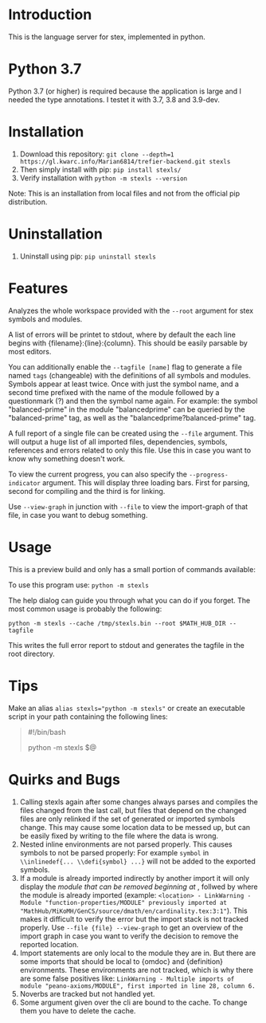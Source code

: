 # Introduction

This is the language server for stex, implemented in python.

# Python 3.7

Python 3.7 (or higher) is required because the application is large and I needed the type annotations.
I testet it with 3.7, 3.8 and 3.9-dev.

# Installation

1. Download this repository: `git clone --depth=1 https://gl.kwarc.info/Marian6814/trefier-backend.git stexls`
2. Then simply install with pip: `pip install stexls/`
3. Verify installation with `python -m stexls --version`

Note: This is an installation from local files and not from the official pip distribution.

# Uninstallation

1. Uninstall using pip: `pip uninstall stexls`

# Features

Analyzes the whole workspace provided with the `--root` argument for stex symbols and
modules.


A list of errors will be printet to stdout, where by default the each line begins with
{filename}:{line}:{column}. This should be easily parsable by most editors.


You can additionally enable the `--tagfile [name]` flag to generate a file named `tags` (changeable)
with the definitions of all symbols and modules.
Symbols appear at least twice. Once with just the symbol name, and a second time prefixed with
the name of the module followed by a questionmark (?) and then the symbol name again.
For example: the symbol "balanced-prime" in the module "balancedprime" can be queried by
the "balanced-prime" tag, as well as the "balancedprime?balanced-prime" tag.


A full report of a single file can be created using the `--file` argument.
This will output a huge list of all imported files, dependencies, symbols, references and
errors related to only this file.
Use this in case you want to know why something doesn't work.

To view the current progress, you can also specify the `--progress-indicator` argument.
This will display three loading bars. First for parsing, second for compiling and the
third is for linking.

Use `--view-graph` in junction with `--file` to view the import-graph of that file,
in case you want to debug something.

# Usage

This is a preview build and only has a small portion of commands available:

To use this program use: `python -m stexls`


The help dialog can guide you through what you can do if you forget.
The most common usage is probably the following:


`python -m stexls --cache /tmp/stexls.bin --root $MATH_HUB_DIR --tagfile`


This writes the full error report to stdout and generates the tagfile
in the root directory.

# Tips

Make an alias `alias stexls="python -m stexls"` or create an
executable script in your path containing the following lines:

> #!/bin/bash
>
> python -m stexls $@

# Quirks and Bugs

1. Calling stexls again after some changes always parses and compiles the files changed from the last call, but files that depend on the changed files
are only relinked if the set of generated or imported symbols change. This may cause some location data to be messed up, but can be easily fixed by
writing to the file where the data is wrong.
2. Nested inline environments are not parsed properly. This causes symbols to not be parsed properly: For example `symbol` in `\\inlinedef{... \\defi{symbol} ...}` will not be added to the exported symbols.
3. If a module is already imported indirectly by another import it will only display the *module that can be removed beginning at <location>*, follwed by
where the module is already imported (example: `<location> - LinkWarning - Module "function-properties/MODULE" previously imported at "MathHub/MiKoMH/GenCS/source/dmath/en/cardinality.tex:3:1"`). This makes it difficult to verify the error but the import stack is not tracked properly. Use `--file {file} --view-graph` to
get an overview of the import graph in case you want to verify the decision to remove the reported location.
4. Import statements are only local to the module they are in. But there are some imports that should be local to {omdoc} and {definition} environments.
These environments are not tracked, which is why there are some false positives like: `LinkWarning - Multiple imports of module "peano-axioms/MODULE", first imported in line 28, column 6.`
5. Noverbs are tracked but not handled yet.
6. Some argument given over the cli are bound to the cache. To change them you have to delete the cache.
